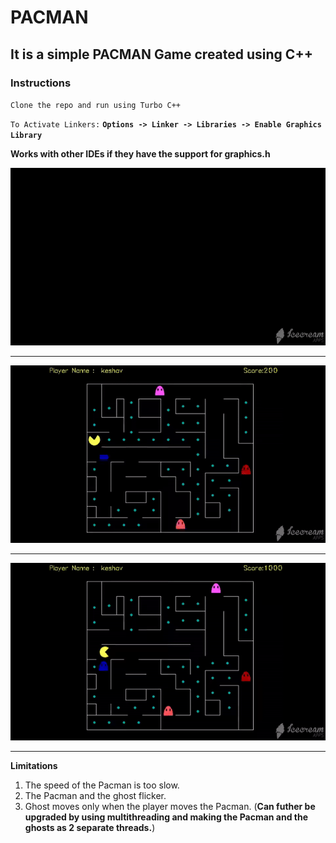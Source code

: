 # PACMAN

## It is a simple PACMAN Game created using C++


### Instructions


`Clone the repo and run using Turbo C++`

`To Activate Linkers:`  **`Options -> Linker -> Libraries -> Enable Graphics Library`**


**Works with other IDEs if they have the support for graphics.h**

<img src="Gifs/Intro.gif"/>


<hr>


<img src="Gifs/gameplay.gif"/>


<hr>


<img src="Gifs/gameover.gif"/>
<hr>





**Limitations**

1. The speed of the Pacman is too slow.
2. The Pacman and the ghost flicker.
3. Ghost moves only when the player moves the Pacman. (**Can futher be upgraded by using multithreading and making the Pacman and the ghosts as 2 separate threads.**)

